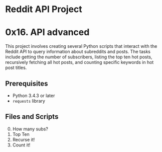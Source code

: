 # Reddit API Project
# 0x16. API advanced

This project involves creating several Python scripts that interact with the Reddit API to query information about subreddits and posts. The tasks include getting the number of subscribers, listing the top ten hot posts, recursively fetching all hot posts, and counting specific keywords in hot post titles.

## Prerequisites

- Python 3.4.3 or later
- `requests` library
## Files and Scripts
0. How many subs?
1. Top Ten
2. Recurse it!
3. Count it!
